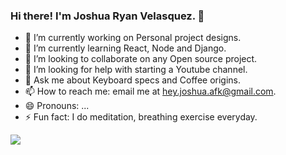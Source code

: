 ### Hi there! I'm Joshua Ryan Velasquez. 👋

- 🔭 I’m currently working on Personal project designs.
- 🌱 I’m currently learning React, Node and Django.
- 👯 I’m looking to collaborate on any Open source project.
- 🤔 I’m looking for help with starting a Youtube channel.
- 💬 Ask me about Keyboard specs and Coffee origins.
- 📫 How to reach me: email me at hey.joshua.afk@gmail.com.
- 😄 Pronouns: ...
- ⚡ Fun fact: I do meditation, breathing exercise everyday.

<img src="https://github-readme-stats.vercel.app/api?username=joshua-afk&&show_icons=true&title_color=151515&icon_color=f65252&text_color=24292e&bg_color=ffffff">
